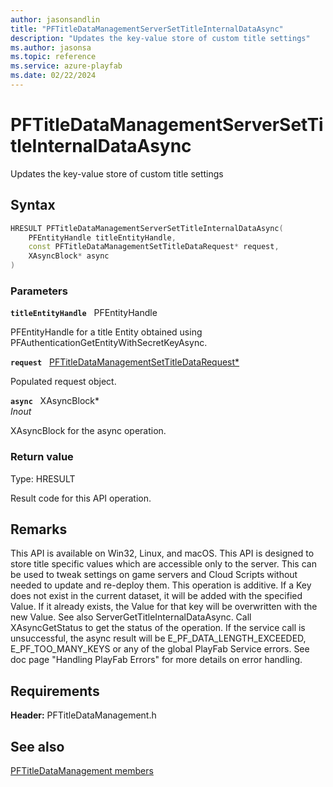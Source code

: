 ```yaml
---
author: jasonsandlin
title: "PFTitleDataManagementServerSetTitleInternalDataAsync"
description: "Updates the key-value store of custom title settings"
ms.author: jasonsa
ms.topic: reference
ms.service: azure-playfab
ms.date: 02/22/2024
---
```


# PFTitleDataManagementServerSetTitleInternalDataAsync  

Updates the key-value store of custom title settings  

## Syntax  
  
```cpp
HRESULT PFTitleDataManagementServerSetTitleInternalDataAsync(  
    PFEntityHandle titleEntityHandle,  
    const PFTitleDataManagementSetTitleDataRequest* request,  
    XAsyncBlock* async  
)  
```  
  
### Parameters  
  
**`titleEntityHandle`** &nbsp; PFEntityHandle  
  
PFEntityHandle for a title Entity obtained using PFAuthenticationGetEntityWithSecretKeyAsync.  
  
**`request`** &nbsp; [PFTitleDataManagementSetTitleDataRequest*](../../pftitledatamanagementtypes/structs/pftitledatamanagementsettitledatarequest.md)  
  
Populated request object.  
  
**`async`** &nbsp; XAsyncBlock*  
*_Inout_*  
  
XAsyncBlock for the async operation.  
  
  
### Return value
Type: HRESULT
  
Result code for this API operation.
  
## Remarks  
  
This API is available on Win32, Linux, and macOS. This API is designed to store title specific values which are accessible only to the server. This can be used to tweak settings on game servers and Cloud Scripts without needed to update and re-deploy them. This operation is additive. If a Key does not exist in the current dataset, it will be added with the specified Value. If it already exists, the Value for that key will be overwritten with the new Value. See also ServerGetTitleInternalDataAsync. Call XAsyncGetStatus to get the status of the operation. If the service call is unsuccessful, the async result will be E_PF_DATA_LENGTH_EXCEEDED, E_PF_TOO_MANY_KEYS or any of the global PlayFab Service errors. See doc page "Handling PlayFab Errors" for more details on error handling.
  
## Requirements  
  
**Header:** PFTitleDataManagement.h
  
## See also  
[PFTitleDataManagement members](../pftitledatamanagement_members.md)  

  
  
